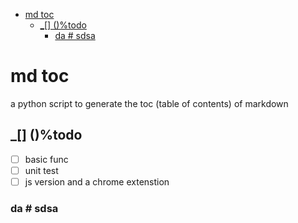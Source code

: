 - [md toc](#md-toc)
    - [_[] ()%todo](#_-todo)
      - [da # sdsa](#da--sdsa)


# md toc
a python script to generate the toc (table of contents) of markdown

## _[] ()%todo
- [ ] basic func
- [ ] unit test
- [ ] js version and a chrome extenstion

### da # sdsa